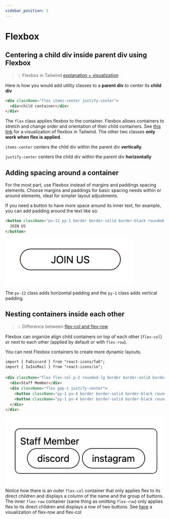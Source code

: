 ```yaml
---
sidebar_position: 2
---
```


# Flexbox

## Centering a child div inside parent div using Flexbox
> 💡 Flexbox in Tailwind [explanation + visualization](https://tailwindcss.com/docs/flex)



Here is how you would add utility classes to a **parent div** to center its **child div**

```html
<div className="flex items-center justify-center">
  <div>child container</div>
</div>
```

The `flex` class applies flexbox to the container. Flexbox allows containers to stretch and change order and orientation of their child containers. See [this link](https://tailwindcss.com/docs/flex) for a visualization of flexbox in Tailwind. The other two classes **only work when flex is applied**. 

`items-center` centers the child div within the parent div **vertically**.

  `justify-center` centers the child div within the parent div **horizontally**

## Adding spacing around a container

For the most part, use Flexbox instead of margins and paddings spacing elements. Choose margins and paddings for basic spacing needs within or around elements, ideal for simpler layout adjustments.

If you need a button to have more space around its inner text, for example, you can add padding around the text like so:

```html
<button className="px-12 py-1 border border-solid border-black rounded-full">
  JOIN US
</button>
```

![Join us button](join-us-button.png)

The `px-12` class adds horizontal padding and the `py-1` class adds vertical padding.

## Nesting containers inside each other

> 💡 Difference between [flex-col and flex-row](https://tailwindcss.com/docs/flex-direction)

Flexbox can organize align child containers on top of each other (`flex-col`) or next to each other (applied by default or with `flex-row`).

You can nest Flexbox containers to create more dynamic layouts.

```html
import { FaDiscord } from "react-icons/fa6";
import { IoIosMail } from "react-icons/io";

<div className="flex flex-col p-2 rounded-lg border border-solid border-black">
  <div>Staff Member</div>
  <div className="flex gap-1 justify-center">
    <button className="py-1 px-4 border border-solid border-black rounded-full">discord</button>
    <button className="py-1 px-4 border border-solid border-black rounded-full">instagram</button>
  </div>
</div>
```
![Staff member container](staff-member-component.png)
Notice how there is an outer `flex-col` container that only applies flex to its direct children and displays a column of the name and the group of buttons. The inner `flex-row` container (same thing as omitting `flex-row`) only applies flex to its direct children and displays a row of two buttons. See [here](https://tailwindcss.com/docs/flex-direction) a visualization of flex-row and flex-col



